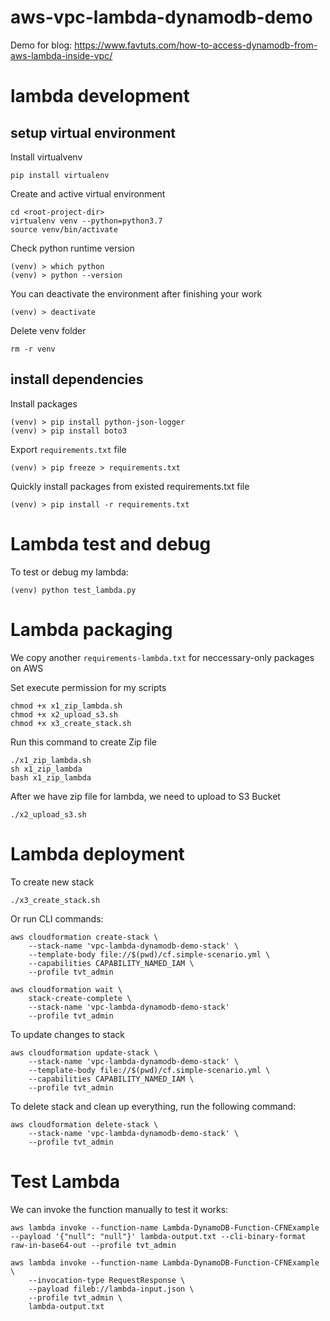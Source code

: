 # aws-vpc-lambda-dynamodb-demo
Demo for blog: https://www.favtuts.com/how-to-access-dynamodb-from-aws-lambda-inside-vpc/

# lambda development

## setup virtual environment

Install virtualvenv
```
pip install virtualenv
```

Create and active virtual environment
```
cd <root-project-dir>
virtualenv venv --python=python3.7
source venv/bin/activate
```

Check python runtime version
```
(venv) > which python
(venv) > python --version
```

You can deactivate the environment after finishing your work
```
(venv) > deactivate
```

Delete venv folder
```
rm -r venv
```

## install dependencies

Install packages
```
(venv) > pip install python-json-logger
(venv) > pip install boto3
```

Export `requirements.txt` file
```
(venv) > pip freeze > requirements.txt
```

Quickly install packages from existed requirements.txt file
```
(venv) > pip install -r requirements.txt
```

# Lambda test and debug

To test or debug my lambda:
```
(venv) python test_lambda.py
```

# Lambda packaging

We copy another `requirements-lambda.txt` for neccessary-only packages on AWS

Set execute permission for my scripts
```
chmod +x x1_zip_lambda.sh
chmod +x x2_upload_s3.sh
chmod +x x3_create_stack.sh
```

Run this command to create Zip file
```
./x1_zip_lambda.sh
sh x1_zip_lambda
bash x1_zip_lambda
```

After we have zip file for lambda, we need to upload to S3 Bucket
```
./x2_upload_s3.sh
```

# Lambda deployment

To create new stack
```
./x3_create_stack.sh
```

Or run CLI commands: 
```
aws cloudformation create-stack \
    --stack-name 'vpc-lambda-dynamodb-demo-stack' \
    --template-body file://$(pwd)/cf.simple-scenario.yml \
    --capabilities CAPABILITY_NAMED_IAM \
    --profile tvt_admin

aws cloudformation wait \
    stack-create-complete \
    --stack-name 'vpc-lambda-dynamodb-demo-stack'
    --profile tvt_admin
```

To update changes to stack
```
aws cloudformation update-stack \
    --stack-name 'vpc-lambda-dynamodb-demo-stack' \
    --template-body file://$(pwd)/cf.simple-scenario.yml \
    --capabilities CAPABILITY_NAMED_IAM \
    --profile tvt_admin
```

To delete stack and clean up everything, run the following command:

```
aws cloudformation delete-stack \
    --stack-name 'vpc-lambda-dynamodb-demo-stack' \
    --profile tvt_admin
```


# Test Lambda

We can invoke the function manually to test it works:

```
aws lambda invoke --function-name Lambda-DynamoDB-Function-CFNExample --payload '{"null": "null"}' lambda-output.txt --cli-binary-format raw-in-base64-out --profile tvt_admin
```

```
aws lambda invoke --function-name Lambda-DynamoDB-Function-CFNExample \
    --invocation-type RequestResponse \
    --payload fileb://lambda-input.json \
    --profile tvt_admin \
    lambda-output.txt
```